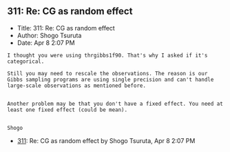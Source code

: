 ## 311: Re: CG as random effect

- Title: 311: Re: CG as random effect
- Author: Shogo Tsuruta
- Date: Apr 8 2:07 PM

```
I thought you were using thrgibbs1f90. That's why I asked if it's categorical.

Still you may need to rescale the observations. The reason is our Gibbs sampling programs are using single precision and can't handle large-scale observations as mentioned before.


Another problem may be that you don't have a fixed effect. You need at least one fixed effect (could be mean).


Shogo
```

- [311](0311.md): Re: CG as random effect by Shogo Tsuruta, Apr 8 2:07 PM
